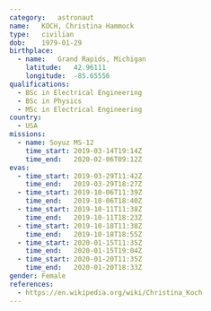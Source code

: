 ```yaml
---
category:	astronaut
name:	KOCH, Christina Hammock
type:	civilian
dob:	1979-01-29
birthplace:
  - name:	Grand Rapids, Michigan
    latitude:	42.96111
    longitude:	-85.65556
qualifications:
  - BSc in Electrical Engineering
  - BSc in Physics 
  - MSc in Electrical Engineering
country:
  - USA
missions:
  - name: Soyuz MS-12
    time_start: 2019-03-14T19:14Z
    time_end:   2020-02-06T09:12Z
evas:
  - time_start: 2019-03-29T11:42Z
    time_end:   2019-03-29T18:27Z
  - time_start: 2019-10-06T11:39Z
    time_end:   2019-10-06T18:40Z
  - time_start: 2019-10-11T11:38Z
    time_end:   2019-10-11T18:23Z
  - time_start: 2019-10-18T11:38Z
    time_end:   2019-10-18T18:55Z
  - time_start: 2020-01-15T11:35Z
    time_end:   2020-01-15T19:04Z
  - time_start: 2020-01-20T11:35Z
    time_end:   2020-01-20T18:33Z
gender:	Female
references:
  - https://en.wikipedia.org/wiki/Christina_Koch
---
```


